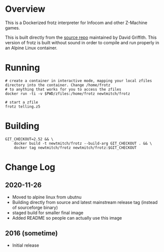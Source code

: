 # Overview

This is a Dockerized frotz interpreter for Infocom and other Z-Machine games.

This is built directly from the [source repo](HERE) maintained by David Griffith. This version of frotz is built without sound in order to compile and run properly in an Alpine Linux container.

# Running

```
# create a container in interactive mode, mapping your local zfiles directory into the container. Change /home/frotz
# to anything that works for you to access the zfiles
docker run -ti -v $PWD/zfiles:/home/frotz newtmitch/frotz

# start a zfile
frotz telling.z5
```

# Building

```
GIT_CHECKOUT=2.52 && \
    docker build -t newtmitch/frotz --build-arg GIT_CHECKOUT . && \
    docker tag newtmitch/frotz newtmitch/frotz:$GIT_CHECKOUT
```

# Change Log

## 2020-11-26
* Moved to alpine linux from ubutnu
* Building directly from source and latest mainstream release tag (instead of sourceforge binary)
* staged build for smaller final image
* Added README so people can actually use this image

## 2016 (sometime)
* Initial release

